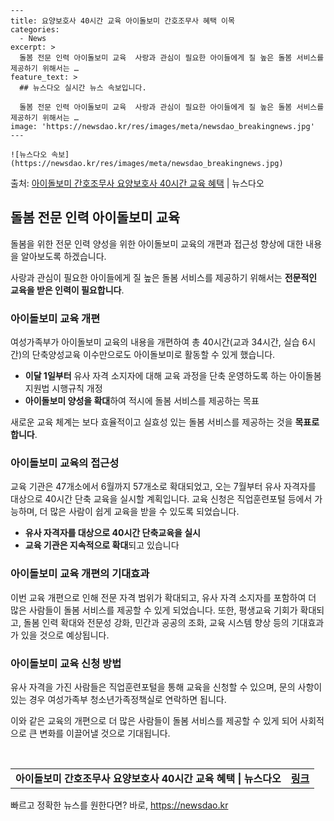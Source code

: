     ---
    title: 요양보호사 40시간 교육 아이돌보미 간호조무사 혜택 이목
    categories:
      - News
    excerpt: >
      돌봄 전문 인력 아이돌보미 교육  사랑과 관심이 필요한 아이들에게 질 높은 돌봄 서비스를 제공하기 위해서는 …
    feature_text: >
      ## 뉴스다오 실시간 뉴스 속보입니다.
    
      돌봄 전문 인력 아이돌보미 교육  사랑과 관심이 필요한 아이들에게 질 높은 돌봄 서비스를 제공하기 위해서는 …
    image: 'https://newsdao.kr/res/images/meta/newsdao_breakingnews.jpg'
    ---
    
    ![뉴스다오 속보](https://newsdao.kr/res/images/meta/newsdao_breakingnews.jpg)

<p>출처: <a href="https://newsdao.kr/4537" rel="dofollow">아이돌보미 간호조무사 요양보호사 40시간 교육 혜택</a> | 뉴스다오</p>

<h2 data-ke-size="size26">돌봄 전문 인력 아이돌보미 교육</h2>
돌봄을 위한 전문 인력 양성을 위한 아이돌보미 교육의 개편과 접근성 향상에 대한 내용을 알아보도록 하겠습니다.

<p data-ke-size="size16">사랑과 관심이 필요한 아이들에게 질 높은 돌봄 서비스를 제공하기 위해서는 <b>전문적인 교육을 받은 인력이 필요합니다</b>.</p>

<h3>아이돌보미 교육 개편</h3>
여성가족부가 아이돌보미 교육의 내용을 개편하여 총 40시간(교과 34시간, 실습 6시간)의 단축양성교육 이수만으로도 아이돌보미로 활동할 수 있게 했습니다.

<ul>
  <li><b>이달 1일부터</b> 유사 자격 소지자에 대해 교육 과정을 단축 운영하도록 하는 아이돌봄 지원법 시행규칙 개정</li>
  <li><b>아이돌보미 양성을 확대</b>하여 적시에 돌봄 서비스를 제공하는 목표</li>
</ul>

<p data-ke-size="size16">새로운 교육 체계는 보다 효율적이고 실효성 있는 돌봄 서비스를 제공하는 것을 <b>목표로 합니다</b>.</p>

<h3>아이돌보미 교육의 접근성</h3>
교육 기관은 47개소에서 6월까지 57개소로 확대되었고, 오는 7월부터 유사 자격자를 대상으로 40시간 단축 교육을 실시할 계획입니다. 교육 신청은 직업훈련포털 등에서 가능하며, 더 많은 사람이 쉽게 교육을 받을 수 있도록 되었습니다.

<ul>
  <li><b>유사 자격자를 대상으로 40시간 단축교육을 실시</b></li>
  <li><b>교육 기관은 지속적으로 확대</b>되고 있습니다</li>
</ul>

<h3>아이돌보미 교육 개편의 기대효과</h3>
이번 교육 개편으로 인해 전문 자격 범위가 확대되고, 유사 자격 소지자를 포함하여 더 많은 사람들이 돌봄 서비스를 제공할 수 있게 되었습니다. 또한, 평생교육 기회가 확대되고, 돌봄 인력 확대와 전문성 강화, 민간과 공공의 조화, 교육 시스템 향상 등의 기대효과가 있을 것으로 예상됩니다.

<h3>아이돌보미 교육 신청 방법</h3>
유사 자격을 가진 사람들은 직업훈련포털을 통해 교육을 신청할 수 있으며, 문의 사항이 있는 경우 여성가족부 청소년가족정책실로 연락하면 됩니다.

이와 같은 교육의 개편으로 더 많은 사람들이 돌봄 서비스를 제공할 수 있게 되어 사회적으로 큰 변화를 이끌어낼 것으로 기대됩니다.

<p data-ke-size="size16">&nbsp;</p>
<table>
  <tbody>
    <tr>
      <td style="text-align: center; height: 17px;"><b>아이돌보미 간호조무사 요양보호사 40시간 교육 혜택 | 뉴스다오</b></td>
      <td style="text-align: center; height: 17px;"><b><a href="https://newsdao.kr/4537">링크</a></b></td>
    </tr>
  </tbody>
</table>
<p data-ke-size="size16"></p> 

빠르고 정확한 뉴스를 원한다면? 바로, <a href="https://newsdao.kr" rel="dofollow">https://newsdao.kr</a>


    
